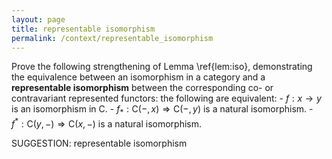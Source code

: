 ```yaml
---
layout: page
title: representable isomorphism
permalink: /context/representable_isomorphism
---
```

 Prove the following strengthening of Lemma \ref{lem:iso}, demonstrating the equivalence between an isomorphism in a category and a **representable isomorphism** between the corresponding co- or contravariant represented functors: the following are equivalent:   -  $f: x \to y$ is an isomorphism in $\mathsf{C}$. -  $f_* : \mathsf{C}(-,x) \Rightarrow \mathsf{C}(-,y)$ is a natural isomorphism. -  $f^* : \mathsf{C}(y,-) \Rightarrow \mathsf{C}(x,-)$ is a natural isomorphism.



SUGGESTION: representable isomorphism